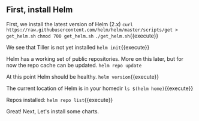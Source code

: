 
## First, install Helm

First, we install the latest version of Helm (2.x)
`curl https://raw.githubusercontent.com/helm/helm/master/scripts/get > get_helm.sh`
`chmod 700 get_helm.sh`
`./get_helm.sh`{{execute}}

We see that Tiller is not yet installed
`helm init`{{execute}}

Helm has a working set of public repositories. More on this later, but for now the repo cache can be updated.
`helm repo update`

At this point Helm should be healthy.
`helm version`{{execute}}

The current location of Helm is in your homedir
`ls $(helm home)`{{execute}}

Repos installed:
`helm repo list`{{execute}}

Great! Next, Let's install some charts.
